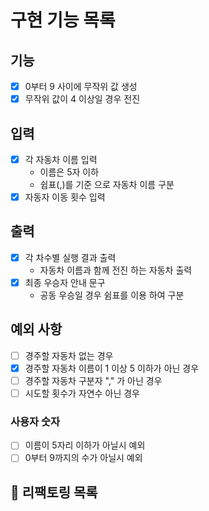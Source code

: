 # 구현 기능 목록
                    
## 기능

* [x] 0부터 9 사이에 무작위 값 생성
* [x] 무작위 값이 4 이상일 경우 전진

## 입력

* [x] 각 자동차 이름 입력
    * 이름은 5자 이하
    * 쉽표(,)를 기준 으로 자동차 이름 구분
* [x] 자동자 이동 횟수 입력

## 출력

* [x] 각 차수별 실행 결과 출력
  * 자동차 이름과 함께 전진 하는 자동차 출력
* [x] 최종 우승자 안내 문구
  * 공동 우승일 경우 쉼표를 이용 하여 구분

## 예외 사항
* [ ] 경주할 자동차 없는 경우 
* [x] 경주할 자동차 이름이 1 이상 5 이하가 아닌 경우
* [ ] 경주할 자동차 구분자 "," 가 아닌 경우
* [ ] 시도할 횟수가 자연수 아닌 경우

### 사용자 숫자

* [ ] 이름이 5자리 이하가 아닐시 예외
* [ ] 0부터 9까지의 수가 아닐시 예외

## 🔨 리팩토링 목록